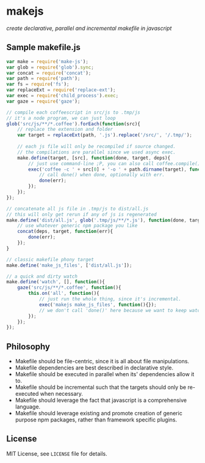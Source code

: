 # makejs
_create declarative, parallel and incremental makefile in javascript_

## Sample makefile.js
```js
var make = require('make-js');
var glob = require('glob').sync;
var concat = require('concat');
var path = require('path');
var fs = require('fs');
var replaceExt = require('replace-ext');
var exec = require('child_process').exec;
var gaze = require('gaze');

// compile each coffeescript in src/js to .tmp/js
// it's a node program, we can just loop
glob('src/js/**/*.coffee').forEach(function(src){
    // replace the extension and folder
    var target = replaceExt(path, '.js').replace('/src/', '/.tmp/');
    
    // each js file will only be recompiled if source changed. 
    // the compilations are parallel since we used async exec.
    make.define(target, [src], function(done, target, deps){
        // just use command-line ;P, you can also call coffee.compile().
        exec('coffee -c ' + src[0] + '-o ' + path.dirname(target), function(err){
            // call done() when done, optionally with err.
            done(err);
        });
    });
});

// concatenate all js file in .tmp/js to dist/all.js
// this will only get rerun if any of js is regenerated
make.define('dist/all.js', glob('.tmp/js/**/*.js'), function(done, target, deps){
    // use whatever generic npm package you like
    concat(deps, target, function(err){
        done(err);
    });
}

// classic makefile phony target
make.define('make_js_files', ['dist/all.js']);

// a quick and dirty watch
make.define('watch', [], function(){
    gaze('src/js/**/*.coffee', function(){
        this.on('all', function(){
            // just run the whole thing, since it's incremental.
            exec('makejs make_js_files', function(){});
            // we don't call 'done()' here because we want to keep watching
        });
    });
});

```

## Philosophy

* Makefile should be file-centric, since it is all about file manipulations.
* Makefile dependencies are best described in declarative style.
* Makefile should be executed in parallel when its' dependencies allow it to.
* Makefile should be incremental such that the targets should only be re-executed when necessary.
* Makefile should leverage the fact that javascript is a comprehensive language.
* Makefile should leverage existing and promote creation of generic purpose npm packages, rather than framework specific plugins.

## License

MIT License, see `LICENSE` file for details.